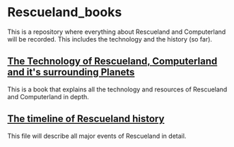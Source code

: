 # Rescueland_books

This is a repository where everything about Rescueland and Computerland will be recorded. This includes the technology and the history (so far).

## [The Technology of Rescueland, Computerland and it's surrounding Planets](https://github.com/hermonochy/Rescueland_books/blob/main/The%20Technology%20of%20Rescueland%2C%20Computerland%20and%20it's%20surrounding%20Planets.md)

This is a book that explains all the technology and resources of Rescueland and Computerland in depth.

## [The timeline of Rescueland history](https://github.com/hermonochy/Rescueland_books/blob/main/The%20timeline%20of%20Resueland%20history.md)

This file will describe all major events of Rescueland in detail.